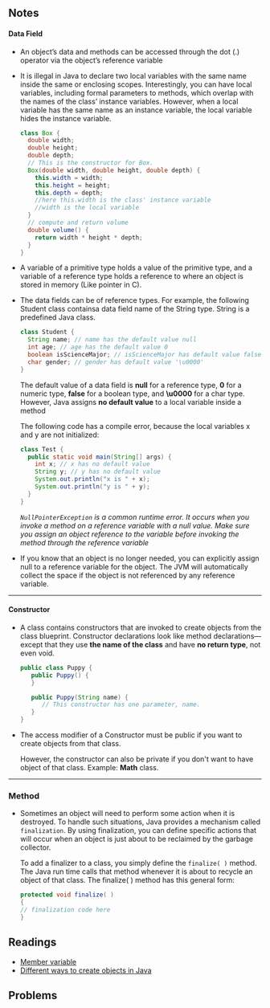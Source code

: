 ## Notes

#### Data Field

* An object’s data and methods can be accessed through the dot (.) operator via the object’s reference variable

* It is illegal in Java to declare two local variables with the same name inside the same or enclosing scopes. Interestingly, you can have local variables, including formal parameters to methods, which overlap with the names of the class’ instance variables. However, when a local variable has the same name as an instance variable, the local variable hides the instance variable.

  ```java
  class Box {
    double width;
    double height;
    double depth;
    // This is the constructor for Box.
    Box(double width, double height, double depth) {
      this.width = width;
      this.height = height;
      this.depth = depth;
      //here this.width is the class' instance variable
      //width is the local variable
    }
    // compute and return volume
    double volume() {
      return width * height * depth;
    }
  }
  ```

* A variable of a primitive type holds a value of the primitive type, and a variable of a reference type holds a reference to where an object is stored in memory (Like pointer in C).

* The data fields can be of reference types. For example, the       following Student class containsa data field name of the String type. String is a predefined Java class.
  ```java
  class Student {
    String name; // name has the default value null
    int age; // age has the default value 0
    boolean isScienceMajor; // isScienceMajor has default value false
    char gender; // gender has default value '\u0000'
  }
  ```
  The default value of a data field is **null** for a reference type, **0** for a numeric type, **false** for a boolean type, and **\u0000** for a char type. However, Java assigns **no default value** to a local variable inside a method

  The following code has a compile error, because the local variables x and y are not initialized:
  ```java
  class Test {
    public static void main(String[] args) {
      int x; // x has no default value
      String y; // y has no default value
      System.out.println("x is " + x);
      System.out.println("y is " + y);
    }
  }
  ```

  *```NullPointerException``` is a common runtime error. It occurs when you invoke a method on a reference variable with a null value. Make sure you assign an object reference to the variable before invoking the method through the reference variable*

* If you know that an object is no longer needed, you can explicitly assign null to a reference variable for the object. The JVM will automatically collect the space if the object is
not referenced by any reference variable.




---
#### Constructor

* A class contains constructors that are invoked to create objects from the class blueprint. Constructor declarations look like method declarations—except that they use **the name of the class** and have **no return type**, not even void.

  ```java
  public class Puppy {
     public Puppy() {
     }

     public Puppy(String name) {
        // This constructor has one parameter, name.
     }
  }
  ```
* The access modifier of a Constructor must be public if you want to create objects from that class.

  However, the constructor can also be private if you don't want to have object of that class. Example: **Math** class.


---
### Method

* Sometimes an object will need to perform some action when it is destroyed.  To handle such situations, Java provides a mechanism called ```finalization```. By using finalization, you can define specific actions that will occur when an object is just about to be reclaimed by the garbage collector.

  To add a finalizer to a class, you simply define the ```finalize( )``` method. The Java run time calls that method whenever it is about to recycle an object of that class.
  The finalize( ) method has this general form:
  ```java
  protected void finalize( )
  {
  // finalization code here
  }
  ```


## Readings

* [Member variable](https://docs.oracle.com/javase/tutorial/java/javaOO/variables.html)
* [Different ways to create objects in Java](http://www.geeksforgeeks.org/different-ways-create-objects-java/)

## Problems
